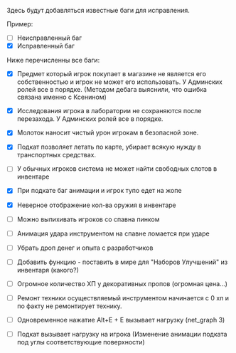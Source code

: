 Здесь будут добавляться известные баги для исправления.

Пример:
- [ ] Неисправленный баг
- [x] Исправленный баг

Ниже перечисленны все баги:
- [x] Предмет который игрок покупает в магазине не является его собственностью и игрок не может его использовать. У Админских ролей все в порядке. (Методом дебага выяснили, что ошибка связана именно с Ксенином)
- [x] Исследования игрока в лаборатории не сохраняются после перезахода. У Админских ролей все в порядке.
- [x] Молоток наносит чистый урон игрокам в безопасной зоне. 
- [x] Подкат позволяет летать по карте, убирает всякую нужду в транспортных средствах.
- [ ] У обычных игроков система не может найти свободных слотов в инвентаре
- [x] При подкате баг анимации и игрок тупо едет на жопе
- [x] Неверное отображение кол-ва оружия в инвентаре
- [ ] Можно выпихивать игроков со спавна пинком
- [ ] Анимация удара инструментом на спавне ломается при ударе
- [ ] Убрать дроп денег и опыта с разработчиков
- [ ] Добавить функцию - поставить в мире для "Наборов Улучшений" из инвентаря (какого?)
- [ ] Огромное количество ХП у декоративных пропов (огромная цена...)
- [ ] Ремонт техники осуществляемый инструментом начинается с 0 хп и по факту не ремонтирует технику. 
- [ ] Одновременное нажатие Alt+E + E вызывает нагрузку (net_graph 3)
- [ ] Подкат вызывает нагрузку на игрока (Изменение анимации подката под углы соответствующие поверхности)


